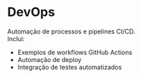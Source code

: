 # DevOps

Automação de processos e pipelines CI/CD.  
Inclui:
- Exemplos de workflows GitHub Actions
- Automação de deploy
- Integração de testes automatizados
